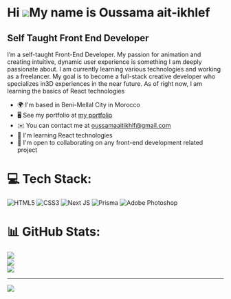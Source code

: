 Hi ![](https://user-images.githubusercontent.com/18350557/176309783-0785949b-9127-417c-8b55-ab5a4333674e.gif)My name is Oussama ait-ikhlef
==========================================================================================================================================

Self Taught Front End Developer
-------------------------------

I’m a self-taught Front-End Developer. My passion for animation and creating intuitive, dynamic user experience is something I am deeply passionate about. I am currently learning various technologies and working as a freelancer. My goal is to become a full-stack creative developer who specializes in3D experiences in the near future. As of right now, I am learning the basics of React technologies

* 🌍  I'm based in Beni-Mellal City in Morocco
* 🖥️  See my portfolio at [my portfolio](http://portfolio-mu-blush-34.vercel.app/)
* ✉️  You can contact me at [oussamaaitikhlf@gmail.com](mailto:oussamaaitikhlf@gmail.com)
* 🧠  I'm learning React technologies
* 🤝  I'm open to collaborating on any front-end development related project


# 💻 Tech Stack:
![HTML5](https://img.shields.io/badge/html5-%23E34F26.svg?style=for-the-badge&logo=html5&logoColor=white) ![CSS3](https://img.shields.io/badge/css3-%231572B6.svg?style=for-the-badge&logo=css3&logoColor=white) ![Next JS](https://img.shields.io/badge/Next-black?style=for-the-badge&logo=next.js&logoColor=white) ![Prisma](https://img.shields.io/badge/Prisma-3982CE?style=for-the-badge&logo=Prisma&logoColor=white) ![Adobe Photoshop](https://img.shields.io/badge/adobe%20photoshop-%2331A8FF.svg?style=for-the-badge&logo=adobe%20photoshop&logoColor=white)
# 📊 GitHub Stats:
![](https://github-readme-stats.vercel.app/api?username=OussamaAitikhlef&theme=tokyonight&hide_border=false&include_all_commits=false&count_private=false)<br/>
![](https://github-readme-streak-stats.herokuapp.com/?user=OussamaAitikhlef&theme=tokyonight&hide_border=false)<br/>
![](https://github-readme-stats.vercel.app/api/top-langs/?username=OussamaAitikhlef&theme=tokyonight&hide_border=false&include_all_commits=false&count_private=false&layout=compact)

---
[![](https://visitcount.itsvg.in/api?id=OussamaAitikhlef&icon=2&color=0)](https://visitcount.itsvg.in)

<!-- Proudly created with GPRM ( https://gprm.itsvg.in ) -->
